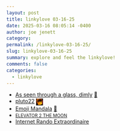 ```yaml
---
layout: post
title: 𝚕𝚒𝚗𝚔𝚢𝚕𝚘𝚟𝚎 𝟶𝟹-𝟷𝟼-𝟸𝟻
date: 2025-03-16 08:05:14 -0400
author: joe jenett
category: 
permalink: /linkylove-03-16-25/
slug: linkylove-03-16-25
summary: explore and feel the linkylove!
comments: false
categories:
  - linkylove
---
```

<ul class="linkylove">
	<li><a title="Jeremy John" href="https://glassdimly.com/">As seen through a glass, dimly</a> <a title="source" href="https://pinboard.in/u:jimcmcdonald">📌</a></li>
	<li><a href="https://pluto22.neocities.org/">pluto22</a>  <a href="https://indieseek.xyz/" title="thx Brad!"><img src="/images/brad.png" width="18" height="18" alt="thx Brad!" style="vertical-align:middle;"></a></li>
	<li><a href="https://strangestloop.io/emoji-mandala/">Emoji Mandala</a> <a title="source" href="https://pinboard.in/u:bschlagel">📌</a></li>
	<li><a title="felicity" href="https://elevator-to-the-moon.neocities.org/"><small>ELEVATOR 2 THE MOON</small></a></li>
	<li><a title="Viatrix" href="https://vivivi.leprd.space/fun/">Internet Rando Extraordinaire</a></li>
</ul>

<a style="display:none;" href="https://brid.gy/publish/mastodon"><small>(cross-posted to mastodon)</small></a>